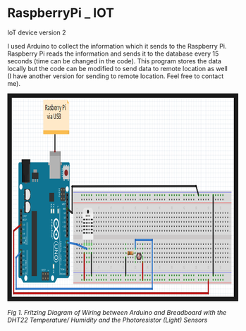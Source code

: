 # RaspberryPi _ IOT
IoT device version 2

I used Arduino to collect the information which it sends to the Raspberry Pi. Raspberry Pi reads the information and sends it to the database every 15 seconds (time can be changed in the code).
This program stores the data locally but the code can be modified to send data to remote location as well (I have another version for sending to remote location. Feel free to contact me).

<a href="https://github.com/Vision-Paudel/RaspberryPi_IOT/blob/master/Circuit-Diagram.png"><img src="https://github.com/Vision-Paudel/RaspberryPi/blob/master/Circuit-Diagram.png" alt="Image could not be displayed" width="924" height="452" border="10" /></a>

*Fig 1. Fritzing Diagram of Wiring between Arduino and Breadboard with the DHT22 Temperature/ Humidity and the Photoresistor (Light) Sensors*
